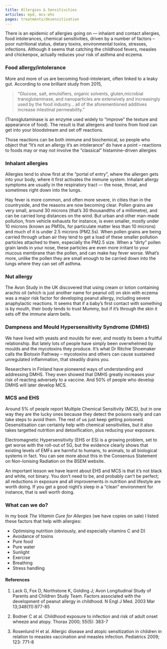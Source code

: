 ```yaml
---
title: Allergies & Sensitivities
articles: epd, mcs-ehs
pages: treatments/desensitisation
---
```


There is an epidemic of allergies going on — inhalant and contact allergies, food intolerances, chemical sensitivities, driven by a number of factors – poor nutritional status, dietary toxins, environmental toxins, stresses, infections. Although it seems that catching the childhood fevers, measles and chickenpox, actually reduces your risk of asthma and eczema.

### Food allergy/intolerance
More and more of us are becoming food-intolerant, often linked to a leaky gut. According to one brilliant study from 2015,

> “Glucose, salt, emulsifiers, organic solvents, gluten,microbial transglutaminase, and nanoparticles are extensively and increasingly used by the food industry… all of the aforementioned additives increase intestinal permeability.”

(Transglutaminase is an enzyme used widely to “improve” the texture and appearance of food). The result is that allergens and toxins from food can get into your bloodstream and set off reactions.

Those reactions can be both immune and biochemical, so people who object that “It’s not an allergy it’s an intolerance” do have a point – reactions to foods may or may not involve the “classical” histamine-driven allergies

### Inhalant allergies
Allergies tend to show first at the “portal of entry”, where the allergen gets into your body, where it first activates the immune system. Inhalant allergy symptoms are usually in the respiratory tract — the nose, throat, and sometimes right down into the lungs. 

Hay fever is more common, and often more severe, in cities than in the countryside, and the reasons are now becoming clear. Pollen grains are very small, around 30 microns (that’s 30 thousandths of a millimetre), and can be carried long distances on the wind. But urban and other man-made pollution, from vehicle exhausts for instance, is even smaller, mostly under 10 microns (known as PM10s, for particulate matter less than 10 microns) and much of it is under 2.5 microns (PM2.5s). When pollen grains are being carried through urban air they tend to get a load of these smaller pollution particles attached to them, especially the PM2.5 size. When a “dirty” pollen grain lands in your nose, these particles are even more irritant to your mucous membrane than the pollen, and can make hay fever worse. What’s more, unlike the pollen they are small enough to be carried down into the lungs where they can set off asthma.

### Nut allergy
The Avon Study in the UK discovered that using cream or lotion containing arachis oil (which is just another name for peanut oil) on skin with eczema was a major risk factor for developing peanut allergy, including severe anaphylactic reactions. It seems that if a baby’s first contact with something is by mouth, their body tends to trust Mummy, but if it’s through the skin it sets off the immune alarm bells. 

### Dampness and Mould Hypersensitivity Syndrome (DMHS)
We have lived with yeasts and moulds for ever, and mostly its been a fruitful relationship. But lately lots of people have simply been overwhelmed by moulds and the mycotoxins they produce. It’s what Dr Ritchie Shoemaker calls the Biotoxin Pathway – mycotoxins and others can cause sustained unregulated inflammation, that steadily drains you.

Researchers in Finland have pioneered ways of understanding and addressing DMHS. They even showed that DMHS greatly increases your risk of reacting adversely to a vaccine. And 50% of people who develop DMHS will later develop MCS.


### MCS and EHS
Around 5% of people report Multiple Chemical Sensitivity (MCS), but in one way they are the lucky ones because they detect the poisons early and can take steps to avoid them. The rest of us just keep getting poisoned. Desensitisation can certainly help with chemical sensitivities, but it also takes targetted nutrition and detoxification, plus reducing your exposure.

Electromagnetic Hypersensitivity (EHS or ES) is a growing problem, set to get worse with the roll-out of 5G, but the evidence clearly shows that existing levels of EMFs are harmful to humans, to animals, to all biological systems in fact. You can see more about this in the Consensus Statement on Non-Ionising Radiation on the BSEM website.

An important lesson we have learnt about EHS and MCS is that it’s not black and white, not binary. You don’t need to be, and probably can’t be perfect; all reductions in exposure and all improvements in nutrition and lifestyle are worth doing. If you get a good night’s sleep in a “clean” environment for instance, that is well worth doing.


### What  can we do?
In my book _The Vitamin Cure for Allergies_ (we have copies on sale) I listed these factors that help with allergies:
- Optimising nutrition (obviously, and especially vitamins C and D)
- Avoidance of toxins
- Pure food
- Pure water
- Sunlight
- Exercise
- Breathing
- Stress handling



#### References

1. Lack G, Fox D, Northstone K, Golding J; Avon Longitudinal Study of Parents and Children Study Team. Factors associated with the development of peanut allergy in childhood. N Engl J Med. 2003 Mar 13;348(11):977-85

2. Bodner C at al. Childhood exposure to infection and risk of adult onset wheeze and atopy. Thorax 2000; 55(5): 383-7

3. Rosenlund H et al. Allergic disease and atopic sensitization in children in relation to measles vaccination and measles infection. Pediatrics 2009; 123: 771-8
